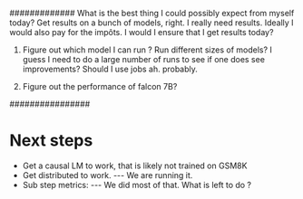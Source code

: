 





#############
What is the best thing I could possibly expect from myself today?
Get results on a bunch of models, right.
I really need results.
Ideally I would also pay for the impôts.
I would I ensure that I get results today?

1. Figure out which model I can run ? Run different sizes of models?
I guess I need to do a large number of runs to see if one does see improvements?
Should I use jobs ah. probably.

1. Figure out the performance of falcon 7B?


################
# Next steps
 - Get a causal LM to work, that is likely not trained on GSM8K
 - Get distributed to work. 
 --- We are running it.
 - Sub step metrics:
 --- We did most of that. What is left to do ?